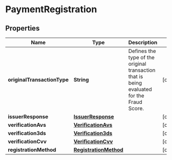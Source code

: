 
# PaymentRegistration

## Properties
Name | Type | Description | Notes
------------ | ------------- | ------------- | -------------
**originalTransactionType** | **String** | Defines the type of the original transaction that is being evaluated for the Fraud Score. |  [optional]
**issuerResponse** | [**IssuerResponse**](IssuerResponse.md) |  |  [optional]
**verificationAvs** | [**VerificationAvs**](VerificationAvs.md) |  |  [optional]
**verification3ds** | [**Verification3ds**](Verification3ds.md) |  |  [optional]
**verificationCvv** | [**VerificationCvv**](VerificationCvv.md) |  |  [optional]
**registrationMethod** | [**RegistrationMethod**](RegistrationMethod.md) |  |  [optional]



